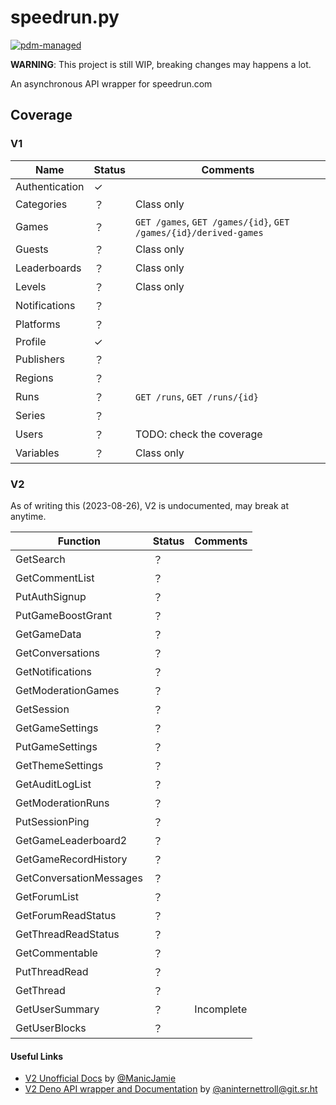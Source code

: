 # speedrun.py

[![pdm-managed](https://img.shields.io/badge/pdm-managed-blueviolet)](https://pdm.fming.dev)

**WARNING**: This project is still WIP, breaking changes may happens a lot.

An asynchronous API wrapper for speedrun.com

## Coverage

### V1

| Name           | Status  | Comments                                 |
|----------------|---------|------------------------------------------|
| Authentication | ✓       |                                          |
| Categories     | ？      | Class only                               |
| Games          | ？      | `GET /games`, `GET /games/{id}`, `GET /games/{id}/derived-games` |
| Guests         | ？      | Class only                               |
| Leaderboards   | ？      | Class only                               |
| Levels         | ？      | Class only                               |
| Notifications  | ？      |                                          |
| Platforms      | ？      |                                          |
| Profile        | ✓       |                                          |
| Publishers     | ？      |                                          |
| Regions        | ？      |                                          |
| Runs           | ？      | `GET /runs`, `GET /runs/{id}`            |
| Series         | ？      |                                          |
| Users          | ？      | TODO: check the coverage                 |
| Variables      | ？      | Class only                               |

### V2

As of writing this (2023-08-26), V2 is undocumented, may break at anytime.

| Function                | Status | Comments                         |
|-------------------------|--------|----------------------------------|
| GetSearch               | ？     |                                  |
| GetCommentList          | ？     |                                  |
| PutAuthSignup           | ？     |                                  |
| PutGameBoostGrant       | ？     |                                  |
| GetGameData             | ？     |                                  |
| GetConversations        | ？     |                                  |
| GetNotifications        | ？     |                                  |
| GetModerationGames      | ？     |                                  |
| GetSession              | ？     |                                  |
| GetGameSettings         | ？     |                                  |
| PutGameSettings         | ？     |                                  |
| GetThemeSettings        | ？     |                                  |
| GetAuditLogList         | ？     |                                  |
| GetModerationRuns       | ？     |                                  |
| PutSessionPing          | ？     |                                  |
| GetGameLeaderboard2     | ？     |                                  |
| GetGameRecordHistory    | ？     |                                  |
| GetConversationMessages | ？     |                                  |
| GetForumList            | ？     |                                  |
| GetForumReadStatus      | ？     |                                  |
| GetThreadReadStatus     | ？     |                                  |
| GetCommentable          | ？     |                                  |
| PutThreadRead           | ？     |                                  |
| GetThread               | ？     |                                  |
| GetUserSummary          | ？     | Incomplete                       |
| GetUserBlocks           | ？     |                                  |

#### Useful Links

- [V2 Unofficial Docs](https://github.com/ManicJamie/speedruncom-apiv2-docs) by [@ManicJamie](https://github.com/ManicJamie)
- [V2 Deno API wrapper and Documentation](https://git.sr.ht/~aninternettroll/speedruncomapiv2) by [@aninternettroll@git.sr.ht](https://git.sr.ht/~aninternettroll)
